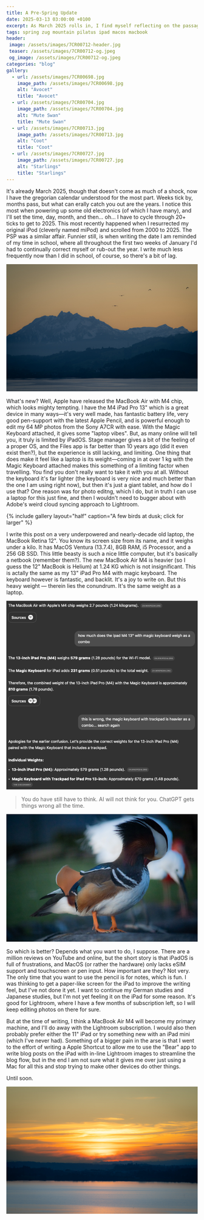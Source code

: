 ```yaml
---
title: A Pre-Spring Update
date: 2025-03-13 03:00:00 +0100
excerpt: As March 2025 rolls in, I find myself reflecting on the passage of time, especially when resurrecting old electronics like my original iPod (miPod) and scrolling through years. Technology has evolved, yet some devices remain a delightful throwback. Apple’s recent release of the MacBook Air with the M4 chip has caught my eye, especially considering the limitations of my current devices, like the iPad Pro with its weight and iPadOS restrictions. While the iPad Pro offers great performance for photo editing, the experience still feels limiting, and I’m contemplating transitioning back to a MacBook Air as my primary machine. The conundrum of device weight and functionality continues, but change feels inevitable.
tags: spring zug mountain pilatus ipad macos macbook
header:
 image: /assets/images/7CR00712-header.jpg
 teaser: /assets/images/7CR00712-og.jpeg
 og_image: /assets/images/7CR00712-og.jpeg
categories: "blog"
gallery:
  - url: /assets/images/7CR00698.jpg
    image_path: /assets/images/7CR00698.jpg
    alt: "Avocet"
    title: "Avocet"
  - url: /assets/images/7CR00704.jpg
    image_path: /assets/images/7CR00704.jpg
    alt: "Mute Swan"
    title: "Mute Swan"
  - url: /assets/images/7CR00713.jpg
    image_path: /assets/images/7CR00713.jpg
    alt: "Coot"
    title: "Coot"
  - url: /assets/images/7CR00727.jpg
    image_path: /assets/images/7CR00727.jpg
    alt: "Starlings"
    title: "Starlings"
---
```


It's already March 2025, though that doesn't come as much of a shock, now I have the gregorian calendar understood for the most part. Weeks tick by, months pass, but what can erally catch you out are the years. I notice this most when powering up some old electronics (of which I have many), and I'll set the time, day, month, and then... oh... I have to cycle through 20+ ticks to get to 2025. This most recently happened when I resurrected my original iPod (cleverly named miPod) and scrolled from 2000 to 2025. The PSP was a similar affair. Funnier still, is when writing the date I am reminded of my time in school, where all throughout the first two weeks of January I'd had to continually correct myself or rub-out the year. I write much less frequently now than I did in school, of course, so there's a bit of lag.

![photo](/assets/images/7CR00695.jpg)

What's new? Well, Apple have released the MacBook Air with M4 chip, which looks mighty tempting. I have the M4 iPad Pro 13" which is a great device in many ways—it's very well made, has fantastic battery life, very good pen-support with the latest Apple Pencil, and is powerful enough to edit my 64 MP photos from the Sony A7CR with ease. With the Magic Keyboard attached, it gives some "laptop vibes". But, as many online will tell you, it truly is limited by iPadOS. Stage manager gives a bit of the feeling of a proper OS, and the Files app is far better than 10 years ago (did it even exist then?), but the experience is still lacking, and limiting. One thing that does make it feel like a laptop is its weight—coming in at over 1 kg with the Magic Keyboard attached makes this something of a limiting factor when travelling. You find you don't really want to take it with you at all. Without the keyboard it's far lighter (the keyboard is very nice and much better than the one I am using right now), but then it's just a giant tablet, and how do I use that? One reason was for photo editng, which I do, but in truth I can use a laptop for this just fine, and then I wouldn't need to bugger about with Adobe's weird cloud syncing approach to Lightroom. 

{% include gallery layout="half" caption="A few birds at dusk; click for larger" %}

I write this post on a very underpowered and nearly-decade old laptop, the MacBook Retina 12". You know its screen size from its name, and it weighs under a kilo. It has MacOS Ventura (13.7.4), 8GB RAM, i5 Processor, and a 256 GB SSD. This little beasty is such a nice little computer, but it's basically a netbook (remember them?). The new MacBook Air M4 is heavier (so I guess the 12" MacBook is Helium) at 1.24 KG which is not insignificant. This is actally the same as my 13" iPad Pro M4 with magic keyboard. The keyboard however is fantastic, and backlit. It's a joy to write on. But this heavy weight — therein lies the conundrum. It's the same weight as a laptop. 

![photo](/assets/images/weight-of-ipad-combo.png)
>You do have still have to think. AI will not think for you. ChatGPT gets things wrong all the time.

![photo](/assets/images/7CR00700.jpg)

So which is better? Depends what you want to do, I suppose. There are a million reviews on YouTube and online, but the short story is that iPadOS is full of frustrations, and MacOS (or rather the hardware) only lacks eSIM support and touchscreen or pen input. How important are they? Not very. The only time that you want to use the pencil is for notes, which is fun. I was thinking to get a paper-like screen for the iPad to improve the writing feel, but I've not done it yet. I want to continue my German studies and Japanese studies, but I'm not yet feeling it on the iPad for some reason. It's good for Lightroom, where I have a few months of subscription left, so I will keep editing photos on there for sure. 

But at the time of writing, I think a MacBook Air M4 will become my primary machine, and I'll do away with the Lightroom subscription. I would also then probably prefer either the 11" iPad or try something new with an iPad mini (which I've never had). Something of a bigger pain in the arse is that I went to the effort of writing a Apple Shortcut to allow me to use the "Bear" app to write blog posts on the iPad with in-line Lightroom images to streamline the blog flow, but in the end I am not sure what it gives me over just using a Mac for all this and stop trying to make other devices do other things.

Until soon.

![photo](/assets/images/7CR00693.jpg)

